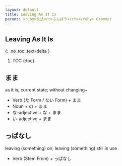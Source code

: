 ```yaml
---
layout: default
title: Leaving As It Is
parent: <ruby>文法<rt>ぶんぽう</rt></ruby> Grammar
---
```


## Leaving As It Is
{: .no_toc .text-delta }

1. TOC
{:toc}

## まま
as it is; current state; without changing~
- Verb (た Form / ない Form) + まま
- Noun + の + まま
- な-adjective + な + まま
- い-adjective + まま

## っぱなし
leaving (something) on; leaving (something) still in use​
- Verb (Stem From) + っぱなし
